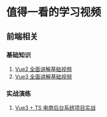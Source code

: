 # 值得一看的学习视频

## 前端相关

### 基础知识

1. [Vue2 全面讲解基础视频](https://www.bilibili.com/video/BV15741177Eh?spm_id_from=333.999.0.0&vd_source=2d541956952c6b9f93cc65fc060c739e)
2. [Vue3 全面讲解基础视频](https://www.bilibili.com/video/BV1QA4y1d7xf?spm_id_from=333.337.search-card.all.click&vd_source=2d541956952c6b9f93cc65fc060c739e)

### 实战演练

1. [Vue3 + TS 电商后台系统项目实战](https://www.bilibili.com/video/BV1nr4y1G73d?spm_id_from=333.337.search-card.all.click&vd_source=2d541956952c6b9f93cc65fc060c739e)
